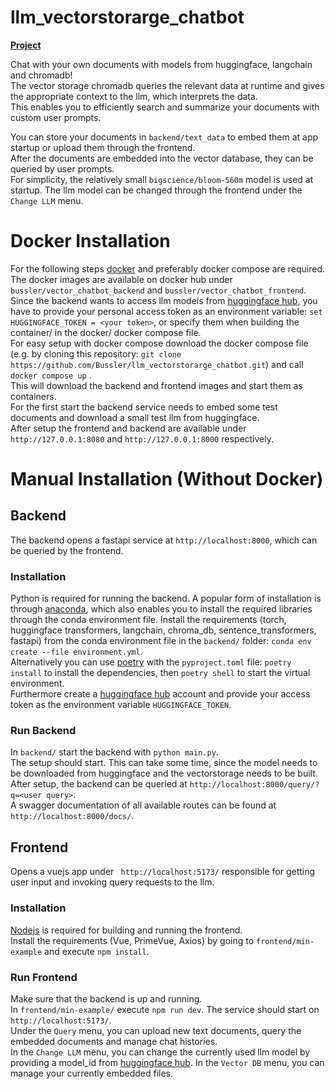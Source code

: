 # llm_vectorstorarge_chatbot

[**Project**](https://bussler.github.io/#/rag-chatbot)

Chat with your own documents with models from huggingface, langchain and chromadb!  
The vector storage chromadb queries the relevant data at runtime and gives the appropriate context to the llm, which interprets the data.  
This enables you to efficiently search and summarize your documents with custom user prompts.

You can store your documents in `backend/text_data` to embed them at app startup or upload them through the frontend.  
After the documents are embedded into the vector database, they can be queried by user prompts.  
For simplicity, the relatively small `bigscience/bloom-560m` model is used at startup. The llm model can be changed through the frontend under the `Change LLM` menu.

# Docker Installation
For the following steps [docker](https://docs.docker.com/) and preferably docker compose are required.  
The docker images are available on docker hub under `bussler/vector_chatbot_backend` and `bussler/vector_chatbot_frontend`.  
Since the backend wants to access llm models from [huggingface hub](https://huggingface.co), you have to provide your personal access token as an environment variable: `set HUGGINGFACE_TOKEN = <your token>`, or specify them when building the container/ in the docker/ docker compose file.  
For easy setup with docker compose download the docker compose file (e.g. by cloning this repository: `git clone https://github.com/Bussler/llm_vectorstorarge_chatbot.git`) and call `docker compose up` .  
This will download the backend and frontend images and start them as containers.  
For the first start the backend service needs to embed some test documents and download a small test llm from huggingface.  
After setup the frontend and backend are available under `http://127.0.0.1:8080` and `http://127.0.0.1:8000` respectively.

# Manual Installation (Without Docker)
## Backend
The backend opens a fastapi service at `http://localhost:8000`, which can be queried by the frontend.  

### Installation
Python is required for running the backend. A popular form of installation is through [anaconda](https://www.anaconda.com/), which also enables you to install the required libraries through the conda environment file.
Install the requirements (torch, huggingface transformers, langchain, chroma_db, sentence_transformers, fastapi) from the conda environment file in the `backend/` folder: `conda env create --file environment.yml`.  
Alternatively you can use [poetry](https://python-poetry.org/docs/) with the `pyproject.toml` file: `poetry install` to install the dependencies, then `poetry shell` to start the virtual environment.  
Furthermore create a [huggingface hub](https://huggingface.co) account and provide your access token as the environment variable `HUGGINGFACE_TOKEN`.

### Run Backend
In `backend/` start the backend with `python main.py`.  
The setup should start. This can take some time, since the model needs to be downloaded from huggingface and the vectorstorage needs to be built.  
After setup, the backend can be queried at `http://localhost:8000/query/?q=<user query>`.  
A swagger documentation of all available routes can be found at `http://localhost:8000/docs/`.  

## Frontend
Opens a vuejs app under ` http://localhost:5173/` responsible for getting user input and invoking query requests to the llm.

### Installation
[Nodejs](https://nodejs.org/de) is required for building and running the frontend.  
Install the requirements (Vue, PrimeVue, Axios) by going to `frontend/min-example` and execute `npm install`.

### Run Frontend
Make sure that the backend is up and running.  
In `frontend/min-example/` execute `npm run dev`. The service should start on `http://localhost:5173/`.  
Under the `Query` menu, you can upload new text documents, query the embedded documents and manage chat histories.  
In the `Change LLM` menu, you can change the currently used llm model by providing a model_id from [huggingface hub](https://huggingface.co/models).
In the `Vector DB` menu, you can manage your currently embedded files.  

